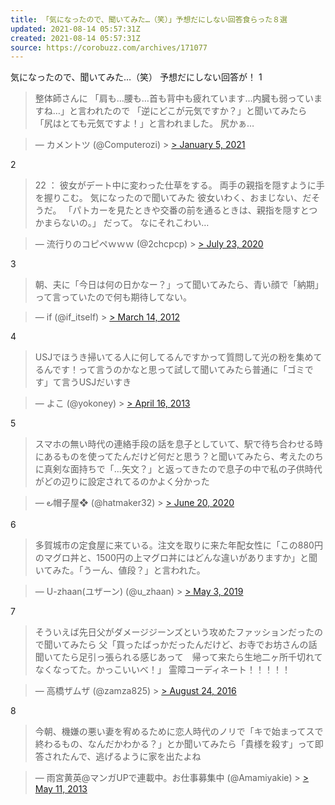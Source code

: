 ```yaml
---
title: 「気になったので、聞いてみた…（笑）」予想だにしない回答食らった８選
updated: 2021-08-14 05:57:31Z
created: 2021-08-14 05:57:31Z
source: https://corobuzz.com/archives/171077
---
```


気になったので、聞いてみた…（笑）
予想だにしない回答が！
1
> 整体師さんに
> 「肩も…腰も…首も背中も疲れています…内臓も弱っていますね…」と言われたので
> 「逆にどこが元気ですか？」と聞いてみたら
> 「尻はとても元気ですよ！」と言われました。
> 尻かぁ…

> — カメントツ (@Computerozi) > [> January 5, 2021](https://twitter.com/Computerozi/status/1346437447769411584?ref_src=twsrc%5Etfw)

2
> 22 ：
> 彼女がデート中に変わった仕草をする。
> 両手の親指を隠すように手を握りこむ。
> 気になったので聞いてみた
> 彼女いわく、おまじない、だそうだ。
> 「パトカーを見たときや交番の前を通るときは、親指を隠すとつかまらないの。」
> だって。
> なにそれこわい…

> — 流行りのコピペｗｗｗ (@2chcpcp) > [> July 23, 2020](https://twitter.com/2chcpcp/status/1286133950851584004?ref_src=twsrc%5Etfw)

3
> 朝、夫に「今日は何の日かなー？」って聞いてみたら、青い顔で「納期」って言っていたので何も期待してない。

> — if (@if_itself) > [> March 14, 2012](https://twitter.com/if_itself/status/179765028818403328?ref_src=twsrc%5Etfw)

4

> USJでほうき掃いてる人に何してるんですかって質問して光の粉を集めてるんです！って言うのかなと思って試して聞いてみたら普通に「ゴミです」て言うUSJだいすき

> — よこ (@yokoney) > [> April 16, 2013](https://twitter.com/yokoney/status/323955846121914370?ref_src=twsrc%5Etfw)

5

> スマホの無い時代の連絡手段の話を息子としていて、駅で待ち合わせる時にあるものを使ってたんだけど何だと思う？と聞いてみたら、考えたのちに真剣な面持ちで「…矢文？」と返ってきたので息子の中で私の子供時代がどの辺りに設定されてるのかよく分かった

> — ౿帽子屋❖ (@hatmaker32) > [> June 20, 2020](https://twitter.com/hatmaker32/status/1274480539186020354?ref_src=twsrc%5Etfw)

6

> 多賀城市の定食屋に来ている。注文を取りに来た年配女性に「この880円のマグロ丼と、1500円の上マグロ丼にはどんな違いがありますか」と聞いてみた。「うーん、値段？」と言われた。

> — U-zhaan(ユザーン) (@u_zhaan) > [> May 3, 2019](https://twitter.com/u_zhaan/status/1124161127179403266?ref_src=twsrc%5Etfw)

7
> そういえば先日父がダメージジーンズという攻めたファッションだったので聞いてみたら
> 父「買ったばっかだったんだけど、お寺でお坊さんの話聞いてたら足引っ張られる感じあって　帰って来たら生地二ヶ所千切れてなくなってた。かっこいいべ！」
> 霊障コーディネート！！！！！

> — 高橋ザムザ (@zamza825) > [> August 24, 2016](https://twitter.com/zamza825/status/768535747120947200?ref_src=twsrc%5Etfw)

8

> 今朝、機嫌の悪い妻を宥めるために恋人時代のノリで「キで始まってスで終わるもの、なんだかわかる？」とか聞いてみたら「貴様を殺す」って即答されたんで、逃げるように家を出たよね

> — 雨宮黄英@マンガUPで連載中。お仕事募集中 (@Amamiyakie) > [> May 11, 2013](https://twitter.com/Amamiyakie/status/333074433101148161?ref_src=twsrc%5Etfw)